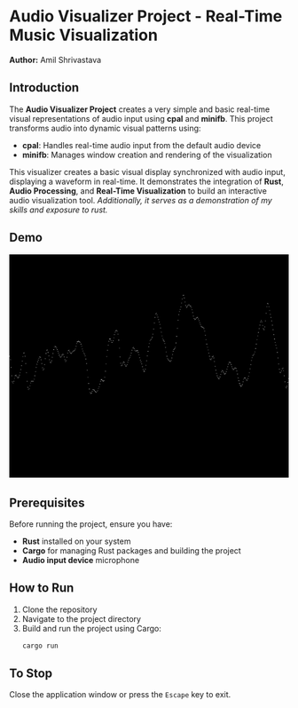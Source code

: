 # Audio Visualizer Project - Real-Time Music Visualization

**Author:** Amil Shrivastava

## Introduction

The **Audio Visualizer Project** creates a very simple and basic real-time visual representations of audio input using **cpal** and **minifb**. This project transforms audio into dynamic visual patterns using:

- **cpal**: Handles real-time audio input from the default audio device
- **minifb**: Manages window creation and rendering of the visualization

This visualizer creates a basic visual display synchronized with audio input, displaying a waveform in real-time. It demonstrates the integration of **Rust**, **Audio Processing**, and **Real-Time Visualization** to build an interactive audio visualization tool.
 *Additionally, it serves as a demonstration of my skills and exposure to rust.*

## Demo

 ![Demo](GIF/av_gif.gif)

## Prerequisites

Before running the project, ensure you have:

- **Rust** installed on your system
- **Cargo** for managing Rust packages and building the project
- **Audio input device** microphone

## How to Run

1. Clone the repository
2. Navigate to the project directory
3. Build and run the project using Cargo:
   ```bash
   cargo run
   ```
## To Stop

Close the application window or press the `Escape` key to exit.